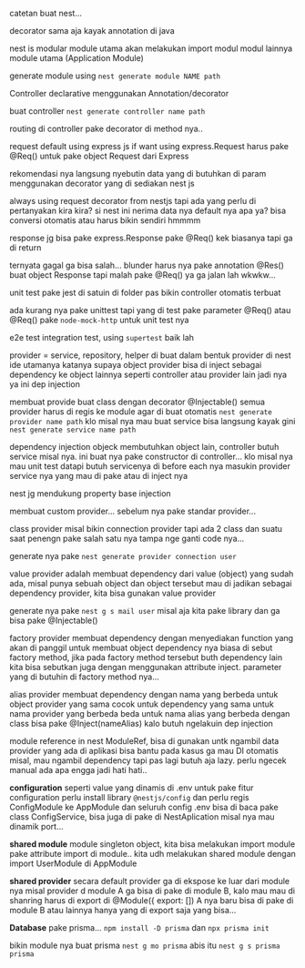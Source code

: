 catetan buat nest...

decorator sama aja kayak annotation di java

nest is modular module utama akan melakukan import modul modul lainnya module utama (Application Module)

generate module using `nest generate module NAME path`

Controller declarative menggunakan Annotation/decorator

buat controller `nest generate controller name path`

routing di controller pake decorator di method nya..

request default using express js if want using express.Request harus pake @Req() untuk pake object Request dari Express

rekomendasi nya langsung nyebutin data yang di butuhkan di param menggunakan decorator yang di sediakan nest js

always using request decorator from nestjs
tapi ada yang perlu di pertanyakan kira kira? si nest ini nerima data nya default nya apa ya? bisa conversi otomatis atau harus bikin sendiri hmmmm

response jg bisa pake express.Response pake @Req() kek biasanya tapi ga di return

ternyata gagal ga bisa salah... blunder harus nya pake annotation  @Res() buat object Response tapi malah pake @Req() ya ga jalan lah wkwkw...

unit test pake jest di satuin di folder pas bikin controller otomatis terbuat

ada kurang nya pake unittest tapi yang di test pake parameter @Req() atau @Req()
pake `node-mock-http` untuk unit test nya

e2e test integration test, using `supertest` baik lah

provider = service, repository, helper di buat dalam bentuk provider di nest
ide utamanya katanya supaya object provider bisa di inject sebagai dependency ke object lainnya seperti controller atau provider lain jadi nya ya ini dep injection

membuat provide buat class dengan decorator @Injectable() semua provider harus di regis
ke module agar di buat otomatis `nest generate provider name path` klo misal nya mau buat service bisa langsung kayak gini `nest generate service name path`

dependency injection objeck membutuhkan object lain, controller butuh service misal nya.
ini buat nya pake constructor di controller... klo misal nya mau unit test datapi butuh servicenya di before each nya masukin provider service nya yang mau di pake atau di inject nya

nest jg mendukung property base injection

membuat custom provider... sebelum nya pake standar provider...

class provider misal bikin connection provider tapi ada 2 class dan suatu saat penengn pake salah satu nya tampa nge ganti code nya...

generate nya pake `nest generate provider connection user`

value provider adalah membuat dependency dari value (object) yang sudah ada, misal punya sebuah object dan object tersebut mau di jadikan sebagai dependency provider, kita bisa gunakan value provider

generate nya pake `nest g s mail user` misal aja kita pake library dan ga bisa pake @Injectable()


factory provider membuat dependency dengan menyediakan function yang akan di panggil untuk membuat object dependency nya biasa di sebut factory method, jika pada factory method tersebut buth dependency lain kita bisa sebutkan juga dengan menggunakan attribute inject. parameter yang di butuhin di factory method nya...

alias provider membuat dependency dengan nama yang berbeda untuk object provider yang sama
cocok untuk dependency yang sama untuk nama provider yang berbeda beda untuk nama
alias yang berbeda dengan class bisa pake @Inject(nameAlias) kalo butuh ngelakuin
dep injection


module reference in nest ModuleRef, bisa di gunakan untk ngambil data provider yang 
ada di aplikasi bisa bantu pada kasus ga mau DI otomatis misal, mau ngambil dependency 
tapi pas lagi butuh aja lazy. perlu ngecek manual ada apa engga jadi hati hati..

**configuration** seperti value yang dinamis di .env untuk pake fitur configuration
perlu install library `@nestjs/config` dan perlu regis ConfigModule ke AppModule
dan seluruh config .env bisa di baca pake class ConfigService, 
bisa juga di pake di NestAplication misal nya mau dinamik port...


**shared module** module singleton object, kita bisa melakukan import module pake
attribute import di module.. kita udh melakukan shared module dengan import UserModule di AppModule

**shared provider** secara default provider ga di ekspose ke luar dari module nya
misal provider d module A ga bisa di pake di module B, kalo mau mau di shanring harus
di export di @Module({ export: []) A nya baru bisa di pake di module B atau lainnya
hanya yang di export saja yang bisa...

**Database** pake prisma... `npm install -D prisma` dan `npx prisma init`

bikin module nya buat prisma `nest g mo prisma` abis itu `nest g s prisma prisma`